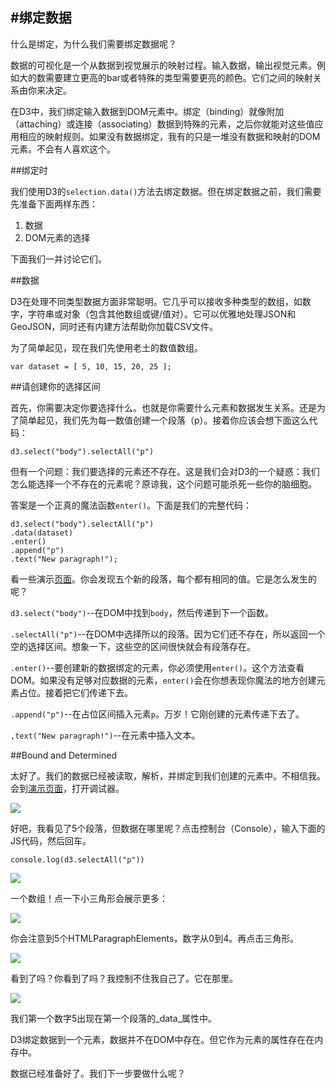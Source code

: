 #绑定数据
---

什么是绑定，为什么我们需要绑定数据呢？

数据的可视化是一个从数据到视觉展示的映射过程。输入数据，输出视觉元素。例如大的数需要建立更高的bar或者特殊的类型需要更亮的颜色。它们之间的映射关系由你来决定。

在D3中，我们绑定输入数据到DOM元素中。绑定（binding）就像附加（attaching）或连接（associating）数据到特殊的元素，之后你就能对这些值应用相应的映射规则。如果没有数据绑定，我有的只是一堆没有数据和映射的DOM元素。不会有人喜欢这个。

##绑定时

我们使用D3的`selection.data()`方法去绑定数据。但在绑定数据之前，我们需要先准备下面两样东西：

1.	数据
2.	DOM元素的选择

下面我们一并讨论它们。

##数据

D3在处理不同类型数据方面非常聪明。它几乎可以接收多种类型的数组，如数字，字符串或对象（包含其他数组或键/值对）。它可以优雅地处理JSON和GeoJSON，同时还有内建方法帮助你加载CSV文件。

为了简单起见，现在我们先使用老土的数值数组。

	var dataset = [ 5, 10, 15, 20, 25 ];
	

##请创建你的选择区间

首先，你需要决定你要选择什么。也就是你需要什么元素和数据发生关系。还是为了简单起见，我们先为每一数值创建一个段落（p）。接着你应该会想下面这么代码：

	d3.select("body").selectAll("p")
	
但有一个问题：我们要选择的元素还不存在。这是我们会对D3的一个疑惑：我们怎么能选择一个不存在的元素呢？原谅我，这个问题可能杀死一些你的脑细胞。

答案是一个正真的魔法函数`enter()`。下面是我们的完整代码：

	d3.select("body").selectAll("p")
    .data(dataset)
    .enter()
    .append("p")
    .text("New paragraph!");
    
看一些演示[页面](http://alignedleft.com/content/3.tutorials/10.d3/60.binding-data/demo/index.html)。你会发现五个新的段落，每个都有相同的值。它是怎么发生的呢？

`d3.select("body")`--在DOM中找到`body`，然后传递到下一个函数。

`.selectAll("p")`--在DOM中选择所以的段落。因为它们还不存在，所以返回一个空的选择区间。想象一下，这些空的区间很快就会有段落存在。

`.enter()`--要创建新的数据绑定的元素，你必须使用`enter()`。这个方法查看DOM。如果没有足够对应数据的元素，`enter()`会在你想表现你魔法的地方创建元素占位。接着把它们传递下去。

`.append("p")`--在占位区间插入元素`p`。万岁！它刚创建的元素传递下去了。

`,text("New paragraph!")`--在元素中插入文本。

##Bound and Determined

太好了。我们的数据已经被读取，解析，并绑定到我们创建的元素中。不相信我。会到[演示页面](http://alignedleft.com/content/3.tutorials/10.d3/60.binding-data/demo/index.html)，打开调试器。

![](http://alignedleft.com/content/3.tutorials/10.d3/60.binding-data/assets/1.png)

好吧，我看见了5个段落，但数据在哪里呢？点击控制台（Console），输入下面的JS代码，然后回车。

	console.log(d3.selectAll("p"))

![](http://alignedleft.com/content/3.tutorials/10.d3/60.binding-data/assets/2.png)	

一个数组！点一下小三角形会展示更多：

![](http://alignedleft.com/content/3.tutorials/10.d3/60.binding-data/assets/3.png)

你会注意到5个HTMLParagraphElements，数字从0到4。再点击三角形。

![](http://alignedleft.com/content/3.tutorials/10.d3/60.binding-data/assets/4.png)

看到了吗？你看到了吗？我控制不住我自己了。它在那里。

![](http://alignedleft.com/content/3.tutorials/10.d3/60.binding-data/assets/5.png)

我们第一个数字5出现在第一个段落的_data_属性中。

D3绑定数据到一个元素，数据并不在DOM中存在。但它作为元素的属性存在在内存中。

数据已经准备好了。我们下一步要做什么呢？

